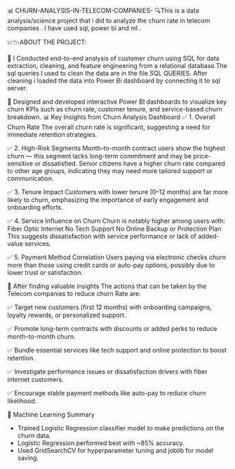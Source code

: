 📊 CHURN-ANALYSIS-IN-TELECOM-COMPANIES-
🔍This is a data analysis/science  project that i did to analyze the churn rate in telecom companies . I have used sql, power bi  and 
     ml .

📈📉ABOUT THE PROJECT:

📍 I Conducted end-to-end analysis of customer churn using SQL for data extraction, cleaning, and feature engineering from a relational database.The sql queries I used to clean the data are in the file SQL QUERIES. After cleaning i loaded the data into Power Bi dashboard by connecting it to sql server.

📍 Designed and developed interactive Power BI dashboards to visualize key churn KPIs such as churn rate, customer tenure, and service-based churn breakdown.
📊 Key Insights from Churn Analysis Dashboard
✅ 1. Overall Churn Rate
The overall churn rate is significant, suggesting a need for immediate retention strategies.

✅ 2. High-Risk Segments
Month-to-month contract users show the highest churn — this segment lacks long-term commitment and may be price-sensitive or dissatisfied.
Senior citizens have a higher churn rate compared to other age groups, indicating they may need more tailored support or communication.

✅ 3. Tenure Impact
Customers with lower tenure (0–12 months) are far more likely to churn, emphasizing the importance of early engagement and onboarding efforts.

✅ 4. Service Influence on Churn
Churn is notably higher among users with:
Fiber Optic Internet
No Tech Support
No Online Backup or Protection Plan
This suggests dissatisfaction with service performance or lack of added-value services.

✅ 5. Payment Method Correlation
Users paying via electronic checks churn more than those using credit cards or auto-pay options, possibly due to lower trust or satisfaction.

📍 After finding valuable insights The actions that can be taken by the Telecom companies to reduce churn Rate are:

✅ Target new customers (first 12 months) with onboarding campaigns, loyalty rewards, or personalized support.

✅ Promote long-term contracts with discounts or added perks to reduce month-to-month churn.

✅ Bundle essential services like tech support and online protection to boost retention.

✅ Investigate performance issues or dissatisfaction drivers with fiber internet customers.

✅ Encourage stable payment methods like auto-pay to reduce churn likelihood.

📍 Machine Learning Summary
 
- Trained Logistic Regression classifier model to make predictions on the churn data.
- Logistic Regression performed best with ~85% accuracy.
- Used GridSearchCV for hyperparameter tuning and joblib for model saving.

